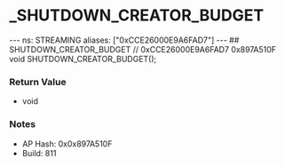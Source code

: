 # _SHUTDOWN_CREATOR_BUDGET

--- ns: STREAMING aliases: ["0xCCE26000E9A6FAD7"] --- ## SHUTDOWN_CREATOR_BUDGET  // 0xCCE26000E9A6FAD7 0x897A510F void SHUTDOWN_CREATOR_BUDGET();

### Return Value
* void

### Notes
* AP Hash: 0x0x897A510F
* Build: 811

